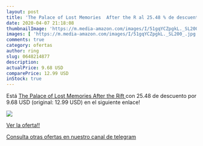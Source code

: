 ```yaml
---
layout: post
title: 'The Palace of Lost Memories  After the R al 25.48 % de descuento'
date: 2020-04-07 21:18:08
thumbnailImage: 'https://m.media-amazon.com/images/I/51gqYCZpgkL._SL200_.jpg'
images: [ 'https://m.media-amazon.com/images/I/51gqYCZpgkL._SL200_.jpg' ]
comments: true
category: ofertas
author: ring
slug: 0648214877
description:
actualPrice: 9.68 USD
comparePrice: 12.99 USD
inStock: true
---
```


Está [The Palace of Lost Memories  After the Rift ](https://www.amazon.com/dp/0648214877/?tag=redken08-20) con 25.48 de descuento por 9.68 USD (original: 12.99 USD) en el siguiente enlace!

[![](https://m.media-amazon.com/images/I/51gqYCZpgkL._SL200_.jpg)](https://www.amazon.com/dp/0648214877/?tag=redken08-20)

[Ver la oferta!!](https://www.amazon.com/dp/0648214877/?tag=redken08-20)

[Consulta otras ofertas en nuestro canal de telegram](https://t.me/s/ofertas25)
